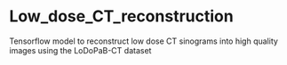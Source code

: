 # Low_dose_CT_reconstruction
Tensorflow model to reconstruct low dose CT sinograms into high quality images using the LoDoPaB-CT dataset
